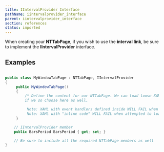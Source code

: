```yaml
---
title: IIntervalProvider Interface
pathName: iintervalprovider_interface
parent: iintervalprovider_interface
section: references
status: imported
---
```


When creating your **NTTabPage**, if you wish to use the **interval link**, be sure to implement the **IIntervalProvider** interface.

## Examples

```csharp

public class MyWindowTabPage : NTTabPage, IIntervalProvider
{
     public MyWindowTabPage()
     {
         /* Define the content for our NTTabPage. We can load loose XAML to define controls and layouts
         if we so choose here as well.

          Note: XAML with event handlers defined inside WILL FAIL when attempted to load.
          Note: XAML with "inline code" WILL FAIL when attempted to load */
     }

    // IIntervalProvider member
    public BarsPeriod BarsPeriod { get; set; }

    // Be sure to include all the required NTTabPage members as well
}

```
